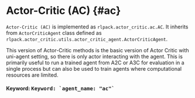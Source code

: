 # Actor-Critic (AC) {#ac}

`Actor-Critic (AC)` is implemented as `rlpack.actor_critic.ac.AC`. It inherits from
`ActorCriticAgent` class defined as `rlpack.actor_critic.utils.actor_critic_agent.ActorCriticAgent`.

This version of Actor-Critic methods is the basic version of Actor Critic with uni-agent setting, so there is only 
actor interacting with the agent. This is primarily useful to run a trained agent from A2C or A3C for evaluation in 
a single process but can also be used to train agents where computational resources are limited.


<h4> Keyword: <kbd> Keyword: `agent_name: "ac"` </kbd> </h4>
